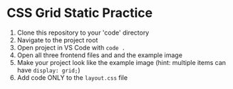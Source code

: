 # CSS Grid Static Practice

1. Clone this repository to your 'code' directory
1. Navigate to the project root
1. Open project in VS Code with `code .`
1. Open all three frontend files and and the example image
1. Make your project look like the example image (hint: multiple items can have `display: grid;`)
1. Add code ONLY to the `layout.css` file
